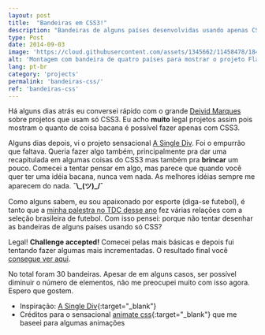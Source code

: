 ```yaml
---
layout: post
title:  "Bandeiras em CSS3!"
description: "Bandeiras de alguns países desenvolvidas usando apenas CSS3!"
type: Post
date: 2014-09-03
image: 'https://cloud.githubusercontent.com/assets/1345662/11458478/184eccba-96a8-11e5-8d6b-998fe8d02696.png'
alt: 'Montagem com bandeira de quatro países para mostrar o projeto Flags CSS3'
lang: pt-br
category: 'projects'
permalink: 'bandeiras-css/'
ref: 'bandeiras-css'
---
```



Há alguns dias atrás eu conversei rápido com o grande <a href="https://twitter.com/deividmarques" target="_blank">Deivid Marques</a> sobre projetos que usam só CSS3. Eu acho <strong>muito</strong> legal projetos assim pois mostram o quanto de coisa bacana é possível fazer apenas com CSS3.

Alguns dias depois, vi o projeto sensacional <a href="http://lynnandtonic.github.io/a-single-div/" target="_blank">A Single Div</a>. Foi o empurrão que faltava. Queria fazer algo também, principalmente pra dar uma recapitulada em algumas coisas do CSS3 mas também pra <strong>brincar</strong> um pouco. Comecei a tentar pensar em algo, mas parece que quando você quer ter uma idéia bacana, nunca vem nada. As melhores idéias sempre me aparecem do nada. <strong>¯\\\_(ツ)_/¯</strong>

Como alguns sabem, eu sou apaixonado por esporte (diga-se futebol), é tanto que a <a href="https://speakerdeck.com/raphaelfabeni/keep-calm-and-lets-play-css3" target="_blank">minha palestra no TDC desse ano</a> fez várias relações com a seleção brasileira de futebol. Com isso pensei: porque não tentar desenhar as bandeiras de alguns países usando só CSS?

Legal! <strong>Challenge accepted!</strong> Comecei pelas mais básicas e depois fui tentando fazer algumas mais incrementadas. O resultado final você <a href="http://raphaelfabeni.com.br/flags-css3" target="_blank">consegue ver aqui</a>.

No total foram 30 bandeiras. Apesar de em alguns casos, ser possível diminuir o número de elementos, não me preocupei muito com isso agora. Espero que gostem.

* Inspiração: [A Single Div](http://lynnandtonic.github.io/a-single-div/){:target="_blank"}
* Créditos para o sensacional [animate css](http://daneden.github.io/animate.css/){:target="_blank"} que me baseei para algumas animações
